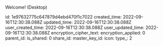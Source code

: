 Welcome! (Desktop)

id: 1e97632775c647879d4ebd470f1c7022
created_time: 2022-09-16T12:30:38.088Z
updated_time: 2022-09-16T12:30:38.088Z
user_created_time: 2022-09-16T12:30:38.088Z
user_updated_time: 2022-09-16T12:30:38.088Z
encryption_cipher_text: 
encryption_applied: 0
parent_id: 
is_shared: 0
share_id: 
master_key_id: 
icon: 
type_: 2